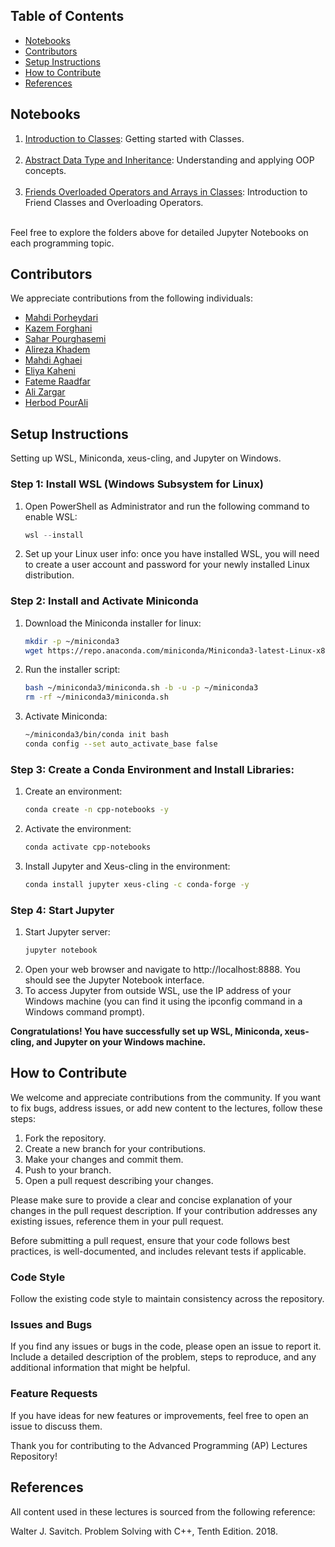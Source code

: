 ## Table of Contents
- [Notebooks](#Notebooks)
- [Contributors](#contributors)
- [Setup Instructions](#setup-instructions)
- [How to Contribute](#how-to-contribute)
- [References](#references)


## Notebooks

1. [Introduction to Classes](./Notebooks/01_Classes/): Getting started with Classes. <br><br>
2. [Abstract Data Type and Inheritance](./Notebooks/02_ADT_and_Inheritance): Understanding and applying OOP concepts. <br><br>
3. [Friends Overloaded Operators and Arrays in Classes](./Notebooks/03_Friends_Overloaded_Operators_and_Arrays_in_Classes): Introduction to Friend Classes and Overloading Operators. <br><br>

Feel free to explore the folders above for detailed Jupyter Notebooks on each programming topic.

## Contributors

We appreciate contributions from the following individuals:

- [Mahdi Porheydari](https://github.com/MahdiPorheydarii)
- [Kazem Forghani](https://github.com/k-forghani)
- [Sahar Pourghasemi](https://github.com/saharpgh)
- [Alireza Khadem](https://github.com/Alireza-Khadem)
- [Mahdi Aghaei](https://github.com/maghaei33)
- [Eliya Kaheni](https://github.com/EliyaKaheni)
- [Fateme Raadfar](https://github.com/radfaar)
- [Ali Zargar](https://github.com/0ALI0ZARGAR0)
- [Herbod PourAli]()


## Setup Instructions
Setting up WSL, Miniconda, xeus-cling, and Jupyter on Windows.

### Step 1: Install WSL (Windows Subsystem for Linux)

1. Open PowerShell as Administrator and run the following command to enable WSL:

   ```powershell
   wsl --install
   ```
2. Set up your Linux user info:
   once you have installed WSL, you will need to create a user account and password for your newly installed Linux distribution.

### Step 2: Install and Activate Miniconda
1. Download the Miniconda installer for linux:
   ```bash
   mkdir -p ~/miniconda3
   wget https://repo.anaconda.com/miniconda/Miniconda3-latest-Linux-x86_64.sh -O ~/miniconda3/miniconda.sh
   ```
2. Run the installer script:
    ```bash
    bash ~/miniconda3/miniconda.sh -b -u -p ~/miniconda3
    rm -rf ~/miniconda3/miniconda.sh
    ```
3. Activate Miniconda:
    ```bash
    ~/miniconda3/bin/conda init bash
    conda config --set auto_activate_base false
    ```
### Step 3: Create a Conda Environment and Install Libraries:
1. Create an environment:
    ```bash
    conda create -n cpp-notebooks -y
    ```
2. Activate the environment:
    ```bash
    conda activate cpp-notebooks
    ```
3. Install Jupyter and Xeus-cling in the environment:
    ```bash
    conda install jupyter xeus-cling -c conda-forge -y
    ```
### Step 4: Start Jupyter
1. Start Jupyter server:
    ```bash
    jupyter notebook
    ```
2. Open your web browser and navigate to http://localhost:8888. You should see the Jupyter Notebook interface.
3. To access Jupyter from outside WSL, use the IP address of your Windows machine (you can find it using the ipconfig command in a Windows command prompt).

**Congratulations! You have successfully set up WSL, Miniconda, xeus-cling, and Jupyter on your Windows machine.**




## How to Contribute

We welcome and appreciate contributions from the community. If you want to fix bugs, address issues, or add new content to the lectures, follow these steps:

1. Fork the repository.
2. Create a new branch for your contributions.
3. Make your changes and commit them.
4. Push to your branch.
5. Open a pull request describing your changes.

Please make sure to provide a clear and concise explanation of your changes in the pull request description. If your contribution addresses any existing issues, reference them in your pull request.

Before submitting a pull request, ensure that your code follows best practices, is well-documented, and includes relevant tests if applicable.

### Code Style

Follow the existing code style to maintain consistency across the repository.

### Issues and Bugs

If you find any issues or bugs in the code, please open an issue to report it. Include a detailed description of the problem, steps to reproduce, and any additional information that might be helpful.

### Feature Requests

If you have ideas for new features or improvements, feel free to open an issue to discuss them.

Thank you for contributing to the Advanced Programming (AP) Lectures Repository!

## References

All content used in these lectures is sourced from the following reference:

Walter J. Savitch. Problem Solving with C++, Tenth Edition. 2018.

